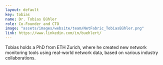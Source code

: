 ```yaml
---
layout: default
key: tobias
name: Dr. Tobias Bühler
role: Co-Founder and CTO
image: "assets/images/website/team/NetFabric_TobiasBühler.png"
link: https://www.linkedin.com/in/buehlert/
---
```


Tobias holds a PhD from ETH Zurich, where he created new network monitoring
tools using real-world network data, based on various industry collaborations.
